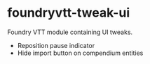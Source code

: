 # foundryvtt-tweak-ui
Foundry VTT module containing UI tweaks.

* Reposition pause indicator
* Hide import button on compendium entities
